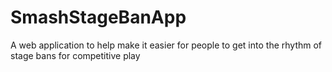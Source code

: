 # SmashStageBanApp
A web application to help make it easier for people to get into the rhythm of stage bans for competitive play
